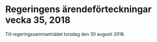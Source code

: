 # Regeringens ärendeförteckningar vecka 35, 2018

Till regeringssammanträdet torsdag den 30 augusti 2018.
